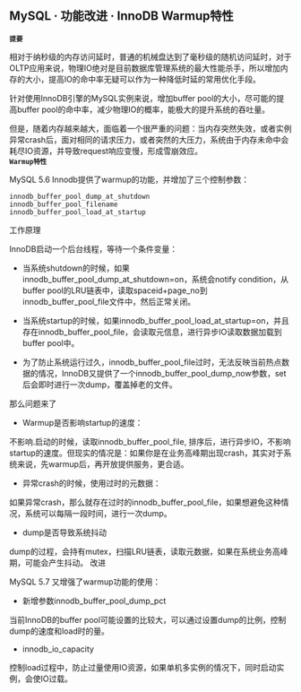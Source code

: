 ## MySQL · 功能改进 · InnoDB Warmup特性

 **`提要`**   


相对于纳秒级的内存访问延时，普通的机械盘达到了毫秒级的随机访问延时，对于OLTP应用来说，物理IO绝对是目前数据库管理系统的最大性能杀手，所以增加内存的大小，提高IO的命中率无疑可以作为一种降低时延的常用优化手段。  


针对使用InnoDB引擎的MySQL实例来说，增加buffer pool的大小，尽可能的提高buffer pool的命中率，减少物理IO的概率，能极大的提升系统的吞吐量。  


但是，随着内存越来越大，面临着一个很严重的问题：当内存突然失效，或者实例异常crash后，面对相同的请求压力，或者突然的大压力，系统由于内存未命中会耗尽IO资源，并导致request响应变慢，形成雪崩效应。   **`Warmup特性`**   


MySQL 5.6 Innodb提供了warmup的功能，并增加了三个控制参数：  

```LANG
innodb_buffer_pool_dump_at_shutdown
innodb_buffer_pool_filename
innodb_buffer_pool_load_at_startup

```

工作原理  


InnoDB启动一个后台线程，等待一个条件变量：  


* 当系统shutdown的时候，如果innodb_buffer_pool_dump_at_shutdown=on，系统会notify condition，从buffer pool的LRU链表中，读取spaceid+page_no到innodb_buffer_pool_file文件中，然后正常关闭。  

  
* 当系统startup的时候，如果innodb_buffer_pool_load_at_startup=on，并且存在innodb_buffer_pool_file，会读取元信息，进行异步IO读取数据加载到buffer pool中。  

  
* 为了防止系统运行过久，innodb_buffer_pool_file过时，无法反映当前热点数据的情况，InnoDB又提供了一个innodb_buffer_pool_dump_now参数，set后会即时进行一次dump，覆盖掉老的文件。  



那么问题来了  


* Warmup是否影响startup的速度：  


不影响.启动的时候，读取innodb_buffer_pool_file, 排序后，进行异步IO，不影响startup的速度。但现实的情况是：如果你是在业务高峰期出现crash，其实对于系统来说，先warmup后，再开放提供服务，更合适。  

  
* 异常crash的时候，使用过时的元数据：  


如果异常crash，那么就存在过时的innodb_buffer_pool_file，如果想避免这种情况，系统可以每隔一段时间，进行一次dump。  

  
* dump是否导致系统抖动  


dump的过程，会持有mutex，扫描LRU链表，读取元数据，如果在系统业务高峰期，可能会产生抖动。
改进  



MySQL 5.7 又增强了warmup功能的使用：  


* 新增参数innodb_buffer_pool_dump_pct  


当前InnoDB的buffer pool可能设置的比较大，可以通过设置dump的比例，控制dump的速度和load时的量。  

  
* innodb_io_capacity  


控制load过程中，防止过量使用IO资源，如果单机多实例的情况下，同时启动实例，会使IO过载。  

